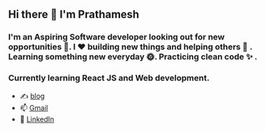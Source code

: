 ## Hi there 👋 I'm Prathamesh
### I'm an Aspiring Software developer looking out for new opportunities 🗻. I ❤️ building new things and helping others 🤝 . Learning something new everyday 🌞. Practicing clean code ✨ . 

### Currently learning React JS  and Web development. 

- ✍️ [blog](https://blog-2020-pratham82.netlify.app/)
- 📫 [Gmail](mali.prathamesh82@gmail.com)
- 🔗 [LinkedIn](https://www.linkedin.com/in/prathamesh-mali-20582318a/)
